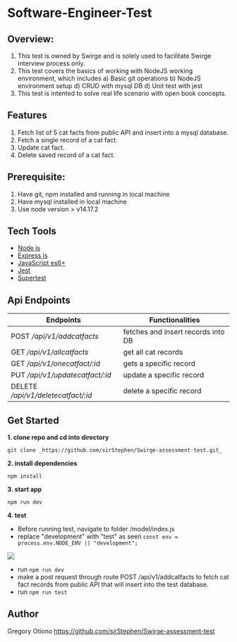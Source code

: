 # Software-Engineer-Test 

## Overview:
1. This test is owned by Swirge and is solely used to facilitate Swirge interview process only. 
2. This test covers the basics of working with NodeJS working environment, which includes
    a) Basic git operations
    b) NodeJS environment setup
    d) CRUD with mysql DB
    d) Unit test with jest
3. This test is intented to solve real life scenario with open book concepts. 

## Features
1. Fetch list of 5 cat facts from public API and insert into a mysql database.
2. Fetch a single record of a cat fact.
3. Update cat fact.
4. Delete saved record of a cat fact.

## Prerequisite:
1. Have git, npm installed and running in local machine
2. Have mysql installed in local machine
3. Use node version > v14.17.2

## Tech Tools
<ul>
  <li><a href="https://nodejs.org/en/">Node js</a></li>
  <li><a href="https://expressjs.com/">Express js</a></li>
  <li><a href="https://developer.mozilla.org/en-US/docs/Web/JavaScript">JavaScript es6+</a></li>
  <li><a href="https://jestjs.io/">Jest</a></li>
  <li><a href="https://github.com/visionmedia/supertest">Supertest</a></li>
</ul>

## Api Endpoints
| Endpoints                           | Functionalities                             |
| ------------------------------------| ------------------------------------------- |
| POST _/api/v1/addcatfacts_          | fetches and insert records into DB          |
| GET _/api/v1/allcatfacts_           | get all cat records                         |
| GET _/api/v1/onecatfact/:id_        | gets a specific record                      |
| PUT _/api/v1/updatecatfact/:id_     | update a specific record                    |
| DELETE _/api/v1/deletecatfact/:id_  | delete a specific record                    |

## Get Started
**1. clone repo and cd into directory**
```
git clone _https://github.com/sirStephen/Swirge-assessment-test.git_
```

**2. install dependencies**
```
npm install
```

**3. start app**
```
npm run dev
```

**4. test**
- Before running test, navigate to folder /model/index.js
- replace "development" with "test" as seen
```const env = process.env.NODE_ENV || "development";```
<img src="./image/test.png" />

- run 
```npm run dev```
- make a post request through route POST /api/v1/addcatfacts to fetch cat fact records from public API that will insert into the test database.
- run 
```npm run test```

## Author
Gregory Otiono
<a href="https://github.com/sirStephen/Swirge-assessment-test">https://github.com/sirStephen/Swirge-assessment-test</a>